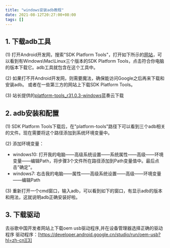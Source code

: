 ```yaml
---
title: "windows安装adb教程"
date: 2021-08-12T20:27:00+08:00
tags: []
---
```


## 1. 下载adb工具

(1) 打开Android开发网，搜索"SDK Platform Tools"，打开如下所示的[网站][1]，可以看到有Windows\Mac\Linux三个版本的SDK Platform Tools，点击符合你电脑的版本下载它。adb工具就包含在这个工具中。

(2) 如果打不开Android开发网，则需要魔法，确保能访问Google之后再来下载和安装adb。
或者在一些第三方的网站上下载SDK Platform Tools。

(3) 站长提供的[platform-tools_r31.0.3-windows][2]蓝奏云下载

## 2. adb安装和配置

(1) SDK Platform Tools下载后，在"platform-tools"路径下可以看到三个adb相关的文件。现在需要将这个路径添加到系统环境变量中。

(2) 添加环境变量：

- windows10: 打开我的电脑——高级系统设置——系统属性——高级——环境变量——编辑Path，将步骤3个文件所在路径添加到Path变量值中。最后点击"确定"。
- windows7: 右击我的电脑——属性——高级系统设置——高级——环境变量——编辑Path

(3) 重新打开一个cmd窗口，输入adb，可以看到如下的窗口，有显示adb的版本和用法，这就说明adb正确安装好啦。

## 3. 下载驱动

去谷歌中国开发者网站上下载oem usb驱动程序,并在设备管理器选择正确的驱动程序
驱动程序：[https://developer.android.google.cn/studio/run/oem-usb?hl=zh-cn][3]

[1]: https://developer.android.google.cn/studio/releases/platform-tools?hl=en
[2]: https://lsy22.lanzoui.com/iFIUqsjzyvc
[3]: https://developer.android.google.cn/studio/run/oem-usb?hl=zh-cn
